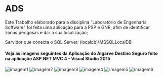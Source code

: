 # ADS

Este Trabalho elaborado para a disciplina "Laboratório de Engenharia Software" foi feita uma aplicação para a PSP e GNR, afim de identificar zonas perigosas e dar a sua localização;

Servidor que conecta o SQL Server: (localdb)\MSSQLLocalDB

#### Veja as imagens seguintes da Aplicação do Algarve Destino Seguro feito na aplicação ASP.NET MVC 4 - Visual Studio 2015

![imagem1](https://cloud.githubusercontent.com/assets/9846274/14225529/971fc7de-f8bd-11e5-8830-095f2160092e.png)
![imagem2](https://cloud.githubusercontent.com/assets/9846274/14225528/971fd4fe-f8bd-11e5-932f-d127eeaa87be.png)
![imagem3](https://cloud.githubusercontent.com/assets/9846274/14225530/9722b35e-f8bd-11e5-997e-8aa94cb8cff7.png)
![imagem4](https://cloud.githubusercontent.com/assets/9846274/14225532/9727d0aa-f8bd-11e5-8020-45e0ea29637d.png)
![imagem5](https://cloud.githubusercontent.com/assets/9846274/14225531/97276f66-f8bd-11e5-986e-c2903195e5eb.png)
![imagem6](https://cloud.githubusercontent.com/assets/9846274/14225533/972d27ee-f8bd-11e5-9b39-8af520d8642b.png)

